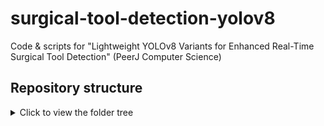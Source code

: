 # surgical-tool-detection-yolov8
Code &amp; scripts for "Lightweight YOLOv8 Variants for Enhanced Real-Time Surgical Tool Detection" (PeerJ Computer Science)

## Repository structure
<details>
<summary>Click to view the folder tree </summary>

```text
surgical-tool-detection-yolov8/
├─ README.md
├─ requirements.txt
├─ configs/
│  ├─ data_m2cai.yaml
│  └─ data_surgical_tools.yaml
├─ models/
│  ├─ model1/            # +G + SC3T + C2f-Ghost (ví dụ)
│  │  ├─ ultralytics
│  │  ├─ README.md
│  │
│  ├─ model2/            # model1 + CAM + CBAM
│  │  ├─ ultralytics
│  │  ├─ README.md
│  │  
│  └─ model3/            # +G + SC3T + CBAM (best)
│     ├─ ultralytics
│     ├─ README.md
│    
└─ .gitignore

### Guidance for Training Yolov8_Transformer.ipynb
--https://colab.research.google.com/drive/1W6aJbrVoVKeqEHPcdncOmVnV4aM4Mf7j?usp=sharing

#### Citation
<details>
<summary>If you use this code, please cite: </summary>

@article{<KEY2025>,
  title   = {Lightweight YOLOv8 Variants for Enhanced Real-Time Surgical Tool Detection},
  author  = {<Tuan Do>},
  journal = {PeerJ Computer Science},
  year    = {2025},
  doi     = {<PAPER_DOI>}
}

